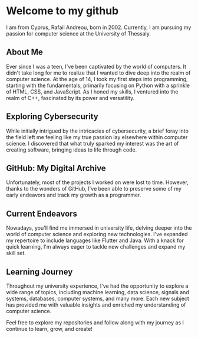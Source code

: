 # Welcome to my github
I am from Cyprus, Rafail Andreou, born in 2002. Currently, I am pursuing my passion for computer science at the University of Thessaly.

## About Me

Ever since I was a teen, I've been captivated by the world of computers. It didn't take long for me to realize that I wanted to dive deep into the realm of computer science. At the age of 14, I took my first steps into programming, starting with the fundamentals, primarily focusing on Python with a sprinkle of HTML, CSS, and JavaScript. As I honed my skills, I ventured into the realm of C++, fascinated by its power and versatility.

## Exploring Cybersecurity

While initially intrigued by the intricacies of cybersecurity, a brief foray into the field left me feeling like my true passion lay elsewhere within computer science. I discovered that what truly sparked my interest was the art of creating software, bringing ideas to life through code.

## GitHub: My Digital Archive

Unfortunately, most of the projects I worked on were lost to time. However, thanks to the wonders of GitHub, I've been able to preserve some of my early endeavors and track my growth as a programmer.

## Current Endeavors

Nowadays, you'll find me immersed in university life, delving deeper into the world of computer science and exploring new technologies. I've expanded my repertoire to include languages like Flutter and Java. With a knack for quick learning, I'm always eager to tackle new challenges and expand my skill set.

## Learning Journey

Throughout my university experience, I've had the opportunity to explore a wide range of topics, including machine learning, data science, signals and systems, databases, computer systems, and many more. Each new subject has provided me with valuable insights and enriched my understanding of computer science.

Feel free to explore my repositories and follow along with my journey as I continue to learn, grow, and create!
